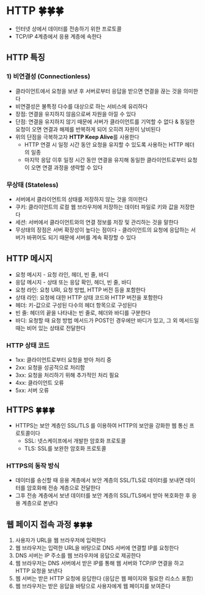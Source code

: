 # HTTP 🍀🍀🍀
- 인터넷 상에서 데이터를 전송하기 위한 프로토콜
- TCP/IP 4계층에서 응용 계층에 속한다

## HTTP 특징
### 1) 비연결성 (Connectionless)
- 클라이언트에서 요청을 보낸 후 서버로부터 응답을 받으면 연결을 끊는 것을 의미한다
- 비연결성은 불특정 다수를 대상으로 하는 서비스에 유리하다
- 장점: 연결을 유지하지 않음으로써 자원을 아낄 수 있다
- 단점: 연결을 유지하지 않기 때문에 서버가 클라이언트를 기억할 수 없다 & 동일한 요청이 오면 연결과 해제를 반복하게 되어 오히려 자원이 낭비된다
- 위의 단점을 극복하고자 **HTTP Keep Alive**를 사용한다
	- HTTP 연결 시 일정 시간 동안 요청을 유지할 수 있도록 사용하는 HTTP 헤더의 일종
	- 마지막 응답 이후 일정 시간 동안 연결을 유지해 동일한 클라이언트로부터 요청이 오면 연결 과정을 생략할 수 있다
  
### 무상태 (Stateless)
- 서버에서 클라이언트의 상태를 저장하지 않는 것을 의미한다
- 쿠키: 클라이언트의 로컬 웹 브라우저에 저장하는 데이터 파일로 키와 값을 저장한다
- 세션: 서버에서 클라이언트와의 연결 정보를 저장 및 관리하는 것을 말한다
- 무상태의 장점은 서버 확장성이 높다는 점이다 - 클라이언트의 요청에 응답하는 서버가 바뀌어도 되기 때문에 서버를 계속 확장할 수 있다


## HTTP 메시지
- 요청 메시지 - 요청 라인, 헤더, 빈 줄, 바디
- 응답 메시지 - 상태 또는 응답 확인, 헤더, 빈 줄, 바디
- 요청 라인: 요청 URI, 요청 방법, HTTP 버전 등을 포함한다
- 상태 라인: 요청에 대한 HTTP 상태 코드와 HTTP 버전을 포함한다
- 헤더: 키-값으로 구성된 다수의 헤더 항목으로 구성된다
- 빈 줄: 헤더의 끝을 나타내는 빈 줄로, 헤더와 바디를 구분한다
- 바디: 요청할 때 요청 방법 메서드가 POST인 경우에만 바디가 있고, 그 외 메서드일 때는 비어 있는 상태로 전달한다

### HTTP 상태 코드
- 1xx: 클라이언트로부터 요청을 받아 처리 중
- 2xx: 요청을 성공적으로 처리함
- 3xx: 요청을 처리하기 위해 추가적인 처리 필요
- 4xx: 클라이언트 오류
- 5xx: 서버 오류


## HTTPS 🍀🍀🍀
- HTTPS는 보안 계층인 SSL/TLS 를 이용하여 HTTP의 보안을 강화한 웹 통신 프로토콜이다
	- SSL: 넷스케이프에서 개발한 암호화 프로토콜
    - TLS: SSL를 보완한 암호화 프로토콜
    
### HTTPS의 동작 방식
- 데이터를 송신할 때 응용 계층에서 보안 계층의 SSL/TLS로 데이터를 보내면 데이터를 암호화해 전송 계층으로 전달한다
- 그후 전송 계층에서 보낸 데이터를 보안 계층의 SSL/TLS에서 받아 복호화한 후 응용 계층으로 본낸다


## 웹 페이지 접속 과정 🍀🍀🍀
1. 사용자가 URL을 웹 브라우저에 입력한다
2. 웹 브라우저는 입력한 URL을 바탕으로 DNS 서버에 연결할 IP를 요청한다
3. DNS 서버는 IP 주소를 웹 브라우저에 응답으로 제공한다
4. 웹 브라우저는 DNS 서버에서 받은 IP를 통해 웹 서버와 TCP/IP 연결을 하고 HTTP 요청을 보낸다
5. 웹 서버는 받은 HTTP 요청에 응답한다 (응답은 웹 페이지와 필요한 리소스 포함)
6. 웹 브라우저는 받은 응답을 바탕으로 사용자에게 웹 페이지를 보여준다